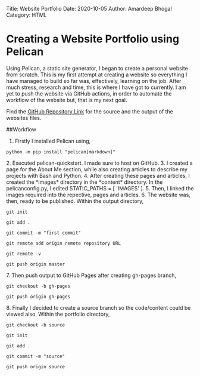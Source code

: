 Title: Website Portfolio
Date: 2020-10-05
Author: Amardeep Bhogal
Category: HTML

# Creating a Website Portfolio using Pelican

Using Pelican, a static site generator, I began to create a personal website from scratch. This is my first attempt at creating a website so everything I have managed to build so far was, effectively, learning on the job. After much stress, research and time, this is where I have got to currently. I am yet to push the website via GitHub actions, in order to automate the workflow of the website but, that is my next goal. 

Find the [GitHub Repository Link](https://github.com/AmarBhogal/amarbhogal.github.io) for the source and the output of the websites files. 

##Workflow  
1. Firstly I installed Pelican using,
<p><code>python -m pip install "pelican[markdown]"</code></p>
2. Executed pelican-quickstart. I made sure to host on GitHub. 
3. I created a page for the About Me section, while also creating articles to describe my projects with Bash and Python.
4. After creating these pages and articles, I created the *images* directory in the *content* directory. In the pelicanconfig.py, I edited STATIC_PATHS = [ 'IMAGES' ].
5. Then, I linked the images required into the repective, pages and articles. 
6. The website was, then, ready to be published. Within the output directory, 
<p><code>git init
<br>git add .
<br>git commit -m "first commit"
<br>git remote add origin remote repository URL
<br>git remote -v
<br>git push origin master</code></p>
7. Then push output to GitHub Pages after creating gh-pages branch,
<p><code>git checkout -b gh-pages
<br>git push origin gh-pages</code></p>
8. Finally I decided to create a source branch so the code/content could be viewed also. Within the portfolio directory,
<p><code>git checkout -b source
<br>git init
<br>git add .
<br>git commit -m "source"
<br>git push origin source</code></p>
